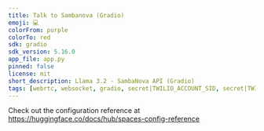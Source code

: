```yaml
---
title: Talk to Sambanova (Gradio)
emoji: 💻
colorFrom: purple
colorTo: red
sdk: gradio
sdk_version: 5.16.0
app_file: app.py
pinned: false
license: mit
short_description: Llama 3.2 - SambaNova API (Gradio)
tags: [webrtc, websocket, gradio, secret|TWILIO_ACCOUNT_SID, secret|TWILIO_AUTH_TOKEN, secret|SAMBANOVA_API_KEY]
---
```


Check out the configuration reference at https://huggingface.co/docs/hub/spaces-config-reference
